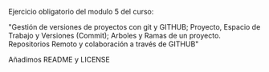 Ejercicio obligatorio del modulo 5 del curso:

"Gestión de versiones de proyectos con git y GITHUB; Proyecto, Espacio de Trabajo y Versiones (Commit); Arboles y Ramas de un proyecto. Repositorios Remoto y colaboración a través de GITHUB"

Añadimos README y LICENSE